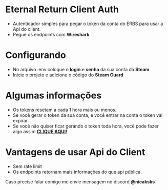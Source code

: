 # Eternal Return Client Auth
* Autenticador simples para pegar o token da conta do ERBS para usar a Api do client.
* Pegue os endpoints com **Wireshark**

# Configurando
* No arquivo .env coloque o **login** e **senha** da sua conta da **Steam**
* Inicie o projeto e adicione o código do **Steam Guard**

# Algumas informações
* Os tokens resetam a cada 1 hora mais ou menos.
* Se você gerar o token da sua conta, e você entrar na conta o token vai expirar.
* Se você não quiser ficar gerando o token toda hora, você pode fazer algo assim **[CLIQUE AQUI!](https://github.com/Eternal-Return-Community/renewalSession)**

# Vantagens de usar Api do Client
* Sem rate limit
* Os endpoints retornam mais informações do que api pública.

Caso precise falar comigo me envie mensagem no discord **@nicaksks**